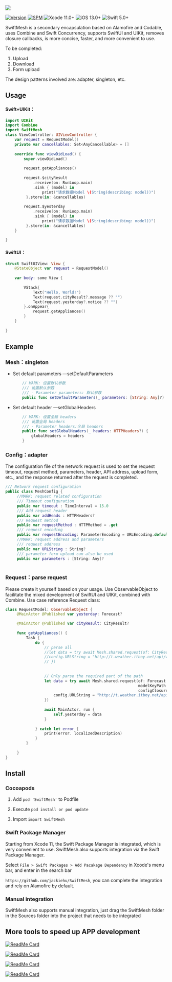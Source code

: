 ![](Image/logo.png)

[![Version](https://img.shields.io/cocoapods/v/SwiftMesh.svg?style=flat)](http://cocoapods.org/pods/SwiftMesh)
[![SPM](https://img.shields.io/badge/SPM-supported-DE5C43.svg?style=flat)](https://swift.org/package-manager/)
![Xcode 11.0+](https://img.shields.io/badge/Xcode-11.0%2B-blue.svg)
![iOS 13.0+](https://img.shields.io/badge/iOS-13.0%2B-blue.svg)
![Swift 5.0+](https://img.shields.io/badge/Swift-5.0%2B-orange.svg)



SwiftMesh is a secondary encapsulation based on Alamofire and Codable, uses Combine and Swift Concurrency, supports SwiftUI and UIKit, removes closure callbacks, is more concise, faster, and more convenient to use.

To be completed:

1. Upload
2. Download
3. Form upload

The design patterns involved are: adapter, singleton, etc.

## Usage

#### Swift+UIKit：

```swift
import UIKit
import Combine
import SwiftMesh
class ViewController: UIViewController {
    var request = RequestModel()
    private var cancellables: Set<AnyCancellable> = []
    
    override func viewDidLoad() {
        super.viewDidLoad()
 
        request.getAppliances()
        
        request.$cityResult
            .receive(on: RunLoop.main)
            .sink { (model) in
                print("请求数据Model \(String(describing: model))")
         }.store(in: &cancellables)
        
        request.$yesterday
            .receive(on: RunLoop.main)
            .sink { (model) in
                print("请求数据Model \(String(describing: model))")
         }.store(in: &cancellables)
    }
 
}


```

#### SwiftUI：

```swift
struct SwiftUIView: View {
    @StateObject var request = RequestModel()
    
    var body: some View {
        
        VStack{
            Text("Hello, World!")
            Text(request.cityResult?.message ?? "")
            Text(request.yesterday?.notice ?? "")
        }.onAppear{
            request.getAppliances()
        }
    }
    
}
```



## Example


### Mesh：singleton

* Set default parameters     —setDefaultParameters

  ```swift
      // MARK: 设置默认参数
      /// 设置默认参数
      /// - Parameter parameters: 默认参数
      public func setDefaultParameters(_ parameters: [String: Any]?) 
  ```

* Set default header     —setGlobalHeaders

  ```swift
      // MARK: 设置全局 headers
      /// 设置全局 headers
      /// - Parameter headers:全局 headers
      public func setGlobalHeaders(_ headers: HTTPHeaders?) {
          globalHeaders = headers
      }
  ```

### Config：adapter

The configuration file of the network request is used to set the request timeout, request method, parameters, header, API address, upload form, etc., and the response returned after the request is completed.

```swift
/// Network request configuration
public class MeshConfig {
     //MARK: request related configuration
     /// Timeout configuration
     public var timeout : TimeInterval = 15.0
     /// Add request header
     public var addHeads : HTTPHeaders?
     /// Request method
     public var requestMethod : HTTPMethod = .get
     /// request encoding
     public var requestEncoding: ParameterEncoding = URLEncoding.default //PropertyListEncoding.xml//JSONEncoding.default
     //MARK: request address and parameters
     /// request address
     public var URLString : String?
     /// parameter form upload can also be used
     public var parameters : [String: Any]?
    
```

### Request：parse request
Please create it yourself based on your usage. Use ObservableObject to facilitate the mixed development of SwiftUI and UIKit, combined with Combine. Use case reference Request class:
```swift
class RequestModel: ObservableObject {
     @MainActor @Published var yesterday: Forecast?

     @MainActor @Published var cityResult: CityResult?
    
     func getAppliances() {
         Task {
             do {
                 // parse all
                 //let data = try await Mesh.shared.request(of: CityResult.self, configClosure: { config in
                 //config.URLString = "http://t.weather.itboy.net/api/weather/city/101030100"
                 // })
                
                
                 // Only parse the required part of the path
                 let data = try await Mesh.shared.request(of: Forecast.self,
                                                          modelKeyPath: "data.yesterday",
                                                          configClosure: { config in
                     config.URLString = "http://t.weather.itboy.net/api/weather/city/101030100"
                 })
                
                 await MainActor. run {
                     self.yesterday = data
                 }
                
             } catch let error {
                 print(error. localizedDescription)
             }
         }
        
     }
}
```



## Install

### Cocoapods

1. Add `pod 'SwiftMesh'` to Podfile

2. Execute `pod install or pod update`

3. Import `import SwiftMesh`

### Swift Package Manager

Starting from Xcode 11, the Swift Package Manager is integrated, which is very convenient to use. SwiftMesh also supports integration via the Swift Package Manager.

Select `File > Swift Packages > Add Pacakage Dependency` in Xcode's menu bar, and enter in the search bar

`https://github.com/jackiehu/SwiftMesh`, you can complete the integration and rely on Alamofire by default.

### Manual integration

SwiftMesh also supports manual integration, just drag the SwiftMesh folder in the Sources folder into the project that needs to be integrated



## More tools to speed up APP development

[![ReadMe Card](https://github-readme-stats.vercel.app/api/pin/?username=jackiehu&repo=SwiftBrick&theme=radical&locale=cn)](https://github.com/jackiehu/SwiftBrick)

[![ReadMe Card](https://github-readme-stats.vercel.app/api/pin/?username=jackiehu&repo=SwiftMediator&theme=radical&locale=cn)](https://github.com/jackiehu/SwiftMediator)

[![ReadMe Card](https://github-readme-stats.vercel.app/api/pin/?username=jackiehu&repo=SwiftLog&theme=radical&locale=cn)](https://github.com/jackiehu/SwiftLog)

[![ReadMe Card](https://github-readme-stats.vercel.app/api/pin/?username=jackiehu&repo=SwiftNotification&theme=radical&locale=cn)](https://github.com/jackiehu/SwiftNotification)

